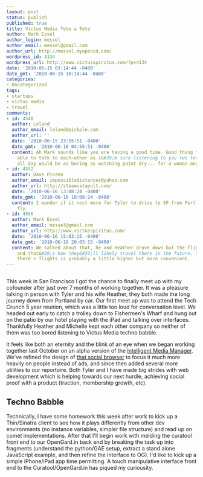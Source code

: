 ```yaml
---
layout: post
status: publish
published: true
title: Victus Media Tete a Tete
author: Mark Essel
author_login: messel
author_email: messel@gmail.com
author_url: http://messel.myopenid.com/
wordpress_id: 4134
wordpress_url: http://www.victusspiritus.com/?p=4134
date: '2010-06-15 03:14:44 -0400'
date_gmt: '2010-06-15 10:14:44 -0400'
categories:
- Uncategorized
tags:
- startups
- victus media
- travel
comments:
- id: 4548
  author: Leland
  author_email: leland@pickple.com
  author_url: ''
  date: '2010-06-15 23:55:51 -0400'
  date_gmt: '2010-06-16 04:55:51 -0400'
  content: Ah Mark sounds like you are having a good time. Good thing the ladies were
    able to talk to each-other as i&#39;m sure listening to you two techno babble
    all day would be as boring as watching paint dry... for a woman anyways :)
- id: 4552
  author: Dave Pinsen
  author_email: impossibledistances@yahoo.com
  author_url: http://steamcatapult.com/
  date: '2010-06-16 13:08:24 -0400'
  date_gmt: '2010-06-16 18:08:24 -0400'
  content: I wonder if it cost more for Tyler to drive to SF from Portland than to
    fly.
- id: 4556
  author: Mark Essel
  author_email: messel@gmail.com
  author_url: http://www.victusspiritus.com/
  date: '2010-06-16 15:03:15 -0400'
  date_gmt: '2010-06-16 20:03:15 -0400'
  content: We talked about that, he and Heather drove down but the flights are cheaper
    and that&#39;s how they&#39;ll likely travel there in the future. The rental car
    there + flights is probably a little higher but more convenient.
---
```

<p><a href="http://www.victusspiritus.com/wp-content/uploads/2010/06/p_604_404_AFB2D05A-84F1-4D0A-BB09-0421FA85B1C7.jpeg"><img src="http://www.victusspiritus.com/wp-content/uploads/2010/06/p_604_404_AFB2D05A-84F1-4D0A-BB09-0421FA85B1C7.jpeg" alt="" class="alignnone size-full" /></a></p>
<p>This week in San Francisco I got the chance to finally meet up with my cofounder after just over 7 months of working together. It was a pleasure talking in person with Tyler and his wife Heather, they both made the long journey down from Portland by car. Our first meet up was to attend the Tech Crunch 5 year reunion, which was a little too loud for conversation level. We headed out early to catch a trolley down to Fishermen's Wharf and hung out on the patio by our hotel playing with the iPad and talking over interfaces. Thankfully Heather and Michelle kept each other company so neither of them was too bored listening to Victus Media techno babble. </p>
<p>It feels like both an eternity and the blink of an eye when we began working together last October on an alpha version of the <a href="http://victusmedia.com/intelligent-advertising/">Intelligent Media Manager</a>. We've refined the design of <a href="http://imagebrowser.heroku.com">that social browser</a> to focus it much more heavily on people instead of ads, and since then added several more utilities to our reportoire. Both Tyler and I have made big strides with web development which is helping towards our next hurdle, achieving social proof with a product (traction, membership growth, etc). </p>
<h2>Techno Babble</h2>
<p>Technically, I have some homework this week after work to kick up a Thin/Sinatra client to see how it plays differently from other dev environments (no instance variables, simpler file structure) and read up on comet implementations. After that I'll begin work with melding the curatool front end to our OpenGard.in back end by breaking the task up into fragments (understand the python/GAE setup, extract a stand alone JavaScript example, and then refine the interface to OG). I'd like to kick up a simple iPhone/iPad app time permitting. A touch manipulative interface front end to the Curatool/OpenGard.in has piqued my curiousity. </p>
